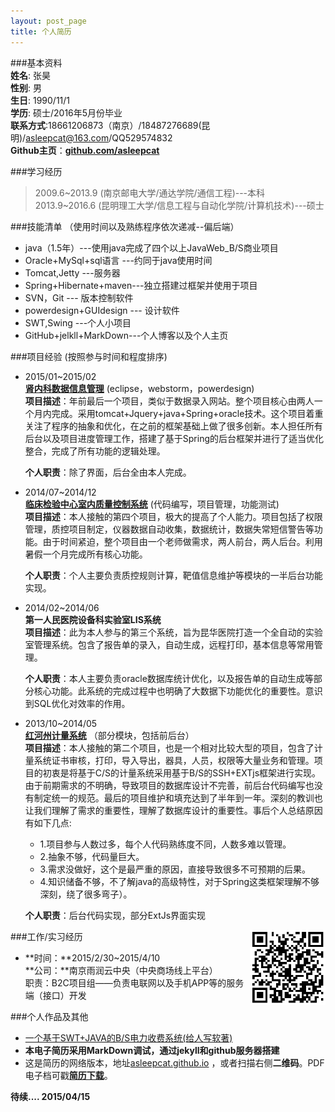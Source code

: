 ```yaml
---
layout: post_page
title: 个人简历
---
```

<!--<img src="/img/zh/zh.jpg" align ="right" style="width:120px;height:150px;"/> -->           

###基本资料                              
**姓名**: 张昊               
**性别**: 男               
**生日**: 1990/11/1               
**学历**: 硕士/2016年5月份毕业            
**联系方式**:18661206873（南京）/18487276689(昆明)/asleepcat@163.com/QQ529574832             
**Github主页**：<strong><a href="https://github.com/asleepcat" target="_blank">github.com/asleepcat</a></strong>                    

###学习经历     
>2009.6~2013.9 (南京邮电大学/通达学院/通信工程)---本科        
2013.9~2016.6 (昆明理工大学/信息工程与自动化学院/计算机技术)---硕士       

###技能清单       （使用时间以及熟练程序依次递减--偏后端）        
- java（1.5年）---使用java完成了四个以上JavaWeb_B/S商业项目         
- Oracle+MySql+sql语言 ---约同于java使用时间
- Tomcat,Jetty ---服务器
- Spring+Hibernate+maven---独立搭建过框架并使用于项目
- SVN，Git --- 版本控制软件
- powerdesign+GUIdesign --- 设计软件
- SWT,Swing ---个人小项目
- GitHub+jelkll+MarkDown---个人博客以及个人主页          

###项目经验       (按照参与时间和程度排序)         
- 2015/01~2015/02      
	[**肾内科数据信息管理**](/xmjs/xm-shen.html)   (eclipse，webstorm，powerdesign)                
	**项目描述**：年前最后一个项目，类似于数据录入网站。整个项目核心由两人一个月内完成。采用tomcat+Jquery+java+Spring+oracle技术。这个项目着重关注了程序的抽象和优化，在之前的框架基础上做了很多创新。本人担任所有后台以及项目进度管理工作，搭建了基于Spring的后台框架并进行了适当优化整合，完成了所有功能的逻辑处理。      

	**个人职责**：除了界面，后台全由本人完成。  
- 2014/07~2014/12      
	[**临床检验中心室内质量控制系统**](/xmjs/xm-qc.html)            (代码编写，项目管理，功能测试)    
	**项目描述**：本人接触的第四个项目，极大的提高了个人能力。项目包括了权限管理，质控项目制定，仪器数据自动收集，数据统计，数据失常短信警告等功能。由于时间紧迫，整个项目由一个老师做需求，两人前台，两人后台。利用暑假一个月完成所有核心功能。       

	**个人职责**：个人主要负责质控规则计算，靶值信息维护等模块的一半后台功能实现。         
-  2014/02~2014/06        
   **第一人民医院设备科实验室LIS系统**     
	**项目描述**：此为本人参与的第三个系统，旨为昆华医院打造一个全自动的实验室管理系统。包含了报告单的录入，自动生成，远程打印，基本信息等常用管理。             

	**个人职责**：本人主要负责oracle数据库统计优化，以及报告单的自动生成等部分核心功能。此系统的完成过程中也明确了大数据下功能优化的重要性。意识到SQL优化对效率的作用。    
-  2013/10~2014/05            
    [**红河州计量系统**](/xmjs/xm-jlglxt.html)       （部分模块，包括前后台）            
	**项目描述**：本人接触的第二个项目，也是一个相对比较大型的项目，包含了计量系统证书审核，打印，导入导出，器具，人员，权限等大量业务和管理。项目的初衷是将基于C/S的计量系统采用基于B/S的SSH+EXTjs框架进行实现。由于前期需求的不明确，导致项目的数据库设计不完善，前后台代码编写也没有制定统一的规范。最后的项目维护和填充达到了半年到一年。深刻的教训也让我们理解了需求的重要性，理解了数据库设计的重要性。事后个人总结原因有如下几点:
	- 1.项目参与人数过多，每个人代码熟练度不同，人数多难以管理。
	- 2.抽象不够，代码量巨大。      
	- 3.需求没做好，这个是最严重的原因，直接导致很多不可预期的后果。       
	- 4.知识储备不够，不了解java的高级特性，对于Spring这类框架理解不够深刻，绕了很多弯子）。            

	**个人职责**：后台代码实现，部分ExtJs界面实现          
                
<img src="/img/zh/200.png" align ="right" style="width:120px;height:120px;"/>              

###工作/实习经历
- **时间：**2015/2/30~2015/4/10    
  **公司：**南京雨润云中央（中央商场线上平台）                 
    职责：B2C项目组——负责电联网以及手机APP等的服务端（接口）开发                    

###个人作品及其他           
- [一个基于SWT+JAVA的B/S电力收费系统(给人写软著)](/xmjs/xm-etms.html)
- **本电子简历采用MarkDown调试，通过jekyll和github服务器搭建**    
- 这是简历的网络版本，地址[asleepcat.github.io](http://asleepcat.github.io) ，或者扫描右侧**二维码**。PDF电子档可戳<strong><a href="/img/zhanghao-resume.pdf" target="_blank">简历下载</a></strong>。        



                        
    
**待续.... 2015/04/15**

